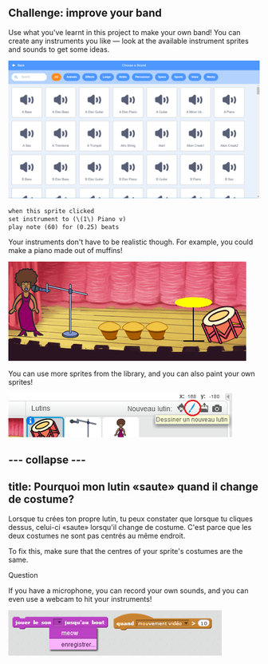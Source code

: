 ## Challenge: improve your band

Use what you've learnt in this project to make your own band! You can create any instruments you like — look at the available instrument sprites and sounds to get some ideas.

![capture d'écran](images/band-ideas-sounds.png)

```blocks3
when this sprite clicked
set instrument to (\(1\) Piano v)
play note (60) for (0.25) beats
```

Your instruments don't have to be realistic though. For example, you could make a piano made out of muffins!

![capture d'écran](images/band-piano.png)

You can use more sprites from the library, and you can also paint your own sprites!

![screenshot](images/band-draw.png)

## \--- collapse \---

## title: Pourquoi mon lutin «saute» quand il change de costume?

Lorsque tu crées ton propre lutin, tu peux constater que lorsque tu cliques dessus, celui-ci «saute» lorsqu'il change de costume. C'est parce que les deux costumes ne sont pas centrés au même endroit.

To fix this, make sure that the centres of your sprite's costumes are the same.

Question

If you have a microphone, you can record your own sounds, and you can even use a webcam to hit your instruments!

![screenshot](images/band-io.png)